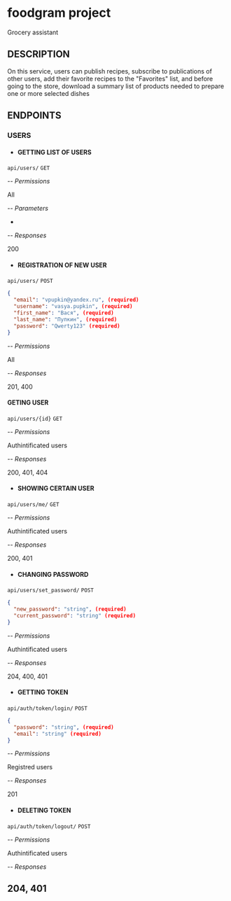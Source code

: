 # foodgram project

Grocery assistant

## DESCRIPTION

On this service, users can publish recipes, subscribe to publications of other users,
add their favorite recipes to the "Favorites" list, and before going to the store,
download a summary list of products needed to prepare one or more selected dishes

## ENDPOINTS
### USERS
- #### GETTING LIST OF USERS

 `api/users/` `GET`

-- *Permissions*

All

-- *Parameters*

-

-- *Responses*

200

- #### REGISTRATION OF NEW USER

 `api/users/` `POST`

```json
{
  "email": "vpupkin@yandex.ru", (required)
  "username": "vasya.pupkin", (required)
  "first_name": "Вася", (required)
  "last_name": "Пупкин", (required)
  "password": "Qwerty123" (required)
}
```
-- *Permissions*

All

-- *Responses*

201, 400

 #### GETING USER

 `api/users/{id}` `GET`

-- *Permissions*

Authintificated users

-- *Responses*

200, 401, 404

- #### SHOWING CERTAIN USER

 `api/users/me/` `GET`

-- *Permissions*

Authintificated users

-- *Responses*

200, 401

- #### CHANGING PASSWORD

 `api/users/set_password/` `POST`

```json
{
  "new_password": "string", (required)
  "current_password": "string" (required)
}
```

-- *Permissions*

Authintificated users

-- *Responses*

204, 400, 401

- #### GETTING TOKEN

 `api/auth/token/login/` `POST`

```json
{
  "password": "string", (required)
  "email": "string" (required)
}
```

-- *Permissions*

Registred users

-- *Responses*

201

- #### DELETING TOKEN

 `api/auth/token/logout/` `POST`

-- *Permissions*

Authintificated users

-- *Responses*

204, 401
--------------------------------------------------------------------------------------
